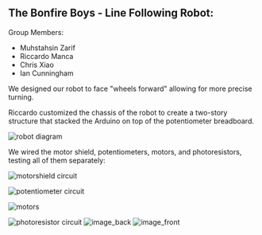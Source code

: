 ## The Bonfire Boys - Line Following Robot:
Group Members:
- Muhstahsin Zarif
- Riccardo Manca
- Chris Xiao
- Ian Cunningham

We designed our robot to face "wheels forward" allowing for more precise turning.

Riccardo customized the chassis of the robot to create a two-story structure that stacked the Arduino on top of the potentiometer breadboard.

![robot diagram](https://github.com/IanCunningham447/ECE5LineFollowingRobot/assets/109472436/5c0d2284-f235-4510-8cf7-ba3c5c3bb1c3)

We wired the motor shield, potentiometers, motors, and photoresistors, testing all of them separately:

![motorshield circuit](https://github.com/IanCunningham447/ECE5LineFollowingRobot/assets/109472436/9ed9b58a-154c-408d-acc8-3b3a234f80fa)

![potentiometer circuit](https://github.com/IanCunningham447/ECE5LineFollowingRobot/assets/109472436/2984df93-b714-45a5-be48-d5c288a1ff3e)

![motors](https://github.com/IanCunningham447/ECE5LineFollowingRobot/assets/109472436/074424ed-b1c1-485b-a761-b626a5e1a540)

![photoresistor circuit](https://github.com/IanCunningham447/ECE5LineFollowingRobot/assets/109472436/c1771d89-0d66-476d-9f91-dabe4a2e1a76)
![image_back](https://github.com/riccardomanca/ECE5LineFollowingRobot/assets/62259466/cd0bfcb0-dc8f-450a-9981-604cc0fc663a)
![image_front](https://github.com/riccardomanca/ECE5LineFollowingRobot/assets/62259466/1ac5f380-311f-4604-987c-36f1809bda83)


